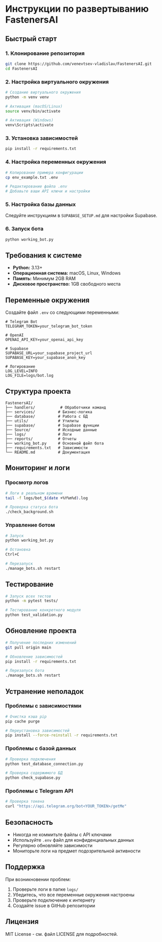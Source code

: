 # Инструкции по развертыванию FastenersAI

## Быстрый старт

### 1. Клонирование репозитория

```bash
git clone https://github.com/venevtsev-vladislav/FastenersAI.git
cd FastenersAI
```

### 2. Настройка виртуального окружения

```bash
# Создание виртуального окружения
python -m venv venv

# Активация (macOS/Linux)
source venv/bin/activate

# Активация (Windows)
venv\Scripts\activate
```

### 3. Установка зависимостей

```bash
pip install -r requirements.txt
```

### 4. Настройка переменных окружения

```bash
# Копирование примера конфигурации
cp env_example.txt .env

# Редактирование файла .env
# Добавьте ваши API ключи и настройки
```

### 5. Настройка базы данных

Следуйте инструкциям в `SUPABASE_SETUP.md` для настройки Supabase.

### 6. Запуск бота

```bash
python working_bot.py
```

## Требования к системе

- **Python:** 3.13+
- **Операционная система:** macOS, Linux, Windows
- **Память:** Минимум 2GB RAM
- **Дисковое пространство:** 1GB свободного места

## Переменные окружения

Создайте файл `.env` со следующими переменными:

```env
# Telegram Bot
TELEGRAM_TOKEN=your_telegram_bot_token

# OpenAI
OPENAI_API_KEY=your_openai_api_key

# Supabase
SUPABASE_URL=your_supabase_project_url
SUPABASE_KEY=your_supabase_anon_key

# Логирование
LOG_LEVEL=INFO
LOG_FILE=logs/bot.log
```

## Структура проекта

```
FastenersAI/
├── handlers/           # Обработчики команд
├── services/          # Бизнес-логика
├── database/          # Работа с БД
├── utils/             # Утилиты
├── supabase/          # Supabase функции
├── Source/            # Исходные данные
├── logs/              # Логи
├── reports/           # Отчеты
├── working_bot.py     # Основной файл бота
├── requirements.txt   # Зависимости
└── README.md          # Документация
```

## Мониторинг и логи

### Просмотр логов

```bash
# Логи в реальном времени
tail -f logs/bot_$(date +%Y%m%d).log

# Проверка статуса бота
./check_background.sh
```

### Управление ботом

```bash
# Запуск
python working_bot.py

# Остановка
Ctrl+C

# Перезапуск
./manage_bots.sh restart
```

## Тестирование

```bash
# Запуск всех тестов
python -m pytest tests/

# Тестирование конкретного модуля
python test_validation.py
```

## Обновление проекта

```bash
# Получение последних изменений
git pull origin main

# Обновление зависимостей
pip install -r requirements.txt

# Перезапуск бота
./manage_bots.sh restart
```

## Устранение неполадок

### Проблемы с зависимостями

```bash
# Очистка кэша pip
pip cache purge

# Переустановка зависимостей
pip install --force-reinstall -r requirements.txt
```

### Проблемы с базой данных

```bash
# Проверка подключения
python test_database_connection.py

# Проверка содержимого БД
python check_supabase.py
```

### Проблемы с Telegram API

```bash
# Проверка токена
curl "https://api.telegram.org/bot<YOUR_TOKEN>/getMe"
```

## Безопасность

- Никогда не коммитьте файлы с API ключами
- Используйте `.env` файл для конфиденциальных данных
- Регулярно обновляйте зависимости
- Мониторьте логи на предмет подозрительной активности

## Поддержка

При возникновении проблем:

1. Проверьте логи в папке `logs/`
2. Убедитесь, что все переменные окружения настроены
3. Проверьте подключение к интернету
4. Создайте issue в GitHub репозитории

## Лицензия

MIT License - см. файл LICENSE для подробностей.

